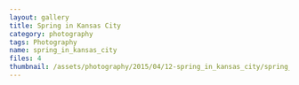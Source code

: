 ```yaml
---
layout: gallery
title: Spring in Kansas City
category: photography
tags: Photography
name: spring_in_kansas_city
files: 4
thumbnail: /assets/photography/2015/04/12-spring_in_kansas_city/spring_in_kansas_city-4.jpg
---
```

